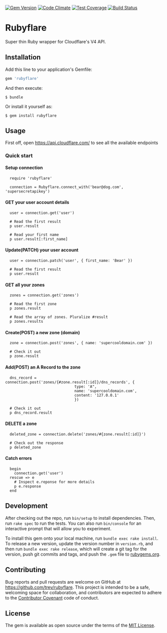 [![Gem Version](https://badge.fury.io/rb/rubyflare.svg)](https://badge.fury.io/rb/rubyflare) [![Code Climate](https://codeclimate.com/github/trev/rubyflare/badges/gpa.svg)](https://codeclimate.com/github/trev/rubyflare) [![Test Coverage](https://codeclimate.com/github/trev/rubyflare/badges/coverage.svg)](https://codeclimate.com/github/trev/rubyflare/coverage) [![Build Status](https://travis-ci.org/trev/rubyflare.svg?branch=master)](https://travis-ci.org/trev/rubyflare)
# Rubyflare

Super thin Ruby wrapper for Cloudflare's V4 API.

## Installation

Add this line to your application's Gemfile:

```ruby
gem 'rubyflare'
```

And then execute:

    $ bundle

Or install it yourself as:

    $ gem install rubyflare

## Usage

First off, open https://api.cloudflare.com/ to see all the available endpoints

### Quick start

#### Setup connection

```
  require 'rubyflare'
  
  connection = Rubyflare.connect_with('bear@dog.com', 'supersecretapikey')
```

#### GET your user account details

```
  user = connection.get('user')

  # Read the first result
  p user.result

  # Read your first name
  p user.result[:first_name]
```

#### Update(PATCH) your user account

```
  user = connection.patch('user', { first_name: 'Bear' })

  # Read the first result
  p user.result
```

#### GET all your zones

```
  zones = connection.get('zones')

  # Read the first zone
  p zones.result

  # Read the array of zones. Pluralize #result
  p zones.results
```

#### Create(POST) a new zone (domain)

```
  zone = connection.post('zones', { name: 'supercooldomain.com' })

  # Check it out
  p zone.result
```

#### Add(POST) an A Record to the zone

```
  dns_record = connection.post('zones/{#zone.result[:id]}/dns_records', {
                               type: 'A",
                               name: 'supercooldomain.com',
                               content: '127.0.0.1'
                               })
  
  # Check it out
  p dns_record.result
```

#### DELETE a zone

```
  deleted_zone = connection.delete('zones/#{zone.result[:id]}')
  
  # Check out the response
  p deleted_zone
```

#### Catch errors

```
  begin
    connection.get('user')
  rescue => e
    # Inspect e.reponse for more details
    p e.response
  end
```

## Development

After checking out the repo, run `bin/setup` to install dependencies. Then, run `rake spec` to run the tests. You can also run `bin/console` for an interactive prompt that will allow you to experiment.

To install this gem onto your local machine, run `bundle exec rake install`. To release a new version, update the version number in `version.rb`, and then run `bundle exec rake release`, which will create a git tag for the version, push git commits and tags, and push the `.gem` file to [rubygems.org](https://rubygems.org).

## Contributing

Bug reports and pull requests are welcome on GitHub at https://github.com/trev/rubyflare. This project is intended to be a safe, welcoming space for collaboration, and contributors are expected to adhere to the [Contributor Covenant](contributor-covenant.org) code of conduct.


## License

The gem is available as open source under the terms of the [MIT License](http://opensource.org/licenses/MIT).

